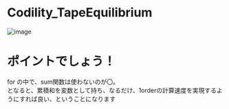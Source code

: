 # Codility_TapeEquilibrium
![image](https://github.com/Shinichi0713/Codility_TapeEquilibrium/assets/61480734/50a7fc32-ee5e-400c-b9f6-9521b817dcdb)

# ポイントでしょう！
for の中で、sum関数は使わないのが〇。<br>
となると、累積和を変数として持ち、なるだけ、1orderの計算速度を実現するようにすれば良い、ということになります
